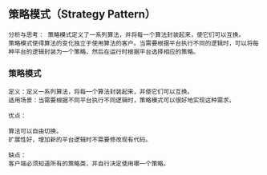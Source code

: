 ## 策略模式（Strategy Pattern）
    分析与思考： 策略模式定义了一系列算法，并将每一个算法封装起来，使它们可以互换。
    策略模式使得算法的变化独立于使用算法的客户。当需要根据平台执行不同的逻辑时，可以将每种平台的逻辑封装为一个策略，然后在运行时根据平台选择相应的策略。

### 策略模式
    定义：定义一系列算法，将每一个算法封装起来，并使它们可以互换。
    适用场景：当需要根据不同平台执行不同逻辑时，策略模式可以很好地实现这种需求。
    
    优点：
    
    算法可以自由切换。
    扩展性好，增加新的平台逻辑时不需要修改现有代码。
    
    缺点：
    客户端必须知道所有的策略类，并自行决定使用哪一个策略。